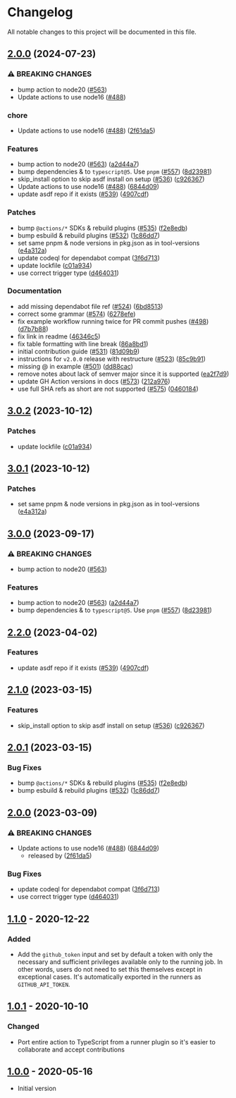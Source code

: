 # Changelog

All notable changes to this project will be documented in this file.

## [2.0.0](https://github.com/FATMAP/asdf-vm-actions/compare/v3.0.2...v2.0.0) (2024-07-23)


### ⚠ BREAKING CHANGES

* bump action to node20 ([#563](https://github.com/FATMAP/asdf-vm-actions/issues/563))
* Update actions to use node16 ([#488](https://github.com/FATMAP/asdf-vm-actions/issues/488))

### chore

* Update actions to use node16 ([#488](https://github.com/FATMAP/asdf-vm-actions/issues/488)) ([2f61da5](https://github.com/FATMAP/asdf-vm-actions/commit/2f61da5af7da0a1216219da51d0718c25e159a77))


### Features

* bump action to node20 ([#563](https://github.com/FATMAP/asdf-vm-actions/issues/563)) ([a2d44a7](https://github.com/FATMAP/asdf-vm-actions/commit/a2d44a72f9174b83e100b92d27851c62696fa87c))
* bump dependencies & to `typescript@5`. Use `pnpm` ([#557](https://github.com/FATMAP/asdf-vm-actions/issues/557)) ([8d23981](https://github.com/FATMAP/asdf-vm-actions/commit/8d2398103bfd46c1eea5a588e1e90132d7c0e76c))
* skip_install option to skip asdf install on setup ([#536](https://github.com/FATMAP/asdf-vm-actions/issues/536)) ([c926367](https://github.com/FATMAP/asdf-vm-actions/commit/c926367c74d7ac64e42946f54849dfd9165e2b6f))
* Update actions to use node16 ([#488](https://github.com/FATMAP/asdf-vm-actions/issues/488)) ([6844d09](https://github.com/FATMAP/asdf-vm-actions/commit/6844d09b13209e7d2ce3b63d2b089a2acef581ec))
* update asdf repo if it exists ([#539](https://github.com/FATMAP/asdf-vm-actions/issues/539)) ([4907cdf](https://github.com/FATMAP/asdf-vm-actions/commit/4907cdfe90a7aa2c98ef4bc8d5415ef8a38bf079))


### Patches

* bump `@actions/*` SDKs & rebuild plugins ([#535](https://github.com/FATMAP/asdf-vm-actions/issues/535)) ([f2e8edb](https://github.com/FATMAP/asdf-vm-actions/commit/f2e8edb0852a0cc7e0de8e7f30c2b660be13e4e9))
* bump esbuild & rebuild plugins ([#532](https://github.com/FATMAP/asdf-vm-actions/issues/532)) ([1c86dd7](https://github.com/FATMAP/asdf-vm-actions/commit/1c86dd77827c32947af570f209c90092ddfcc873))
* set same pnpm & node versions in pkg.json as in tool-versions ([e4a312a](https://github.com/FATMAP/asdf-vm-actions/commit/e4a312a59f7c4c5ed731f96d3fa89e9d8608e55c))
* update codeql for dependabot compat ([3f6d713](https://github.com/FATMAP/asdf-vm-actions/commit/3f6d71382fe4c7807936733d72aef7ee6e56e7a9))
* update lockfile ([c01a934](https://github.com/FATMAP/asdf-vm-actions/commit/c01a9347ea98eeb94ee8901cc578bb8afc76b70e))
* use correct trigger type ([d464031](https://github.com/FATMAP/asdf-vm-actions/commit/d4640312f060abdd98823bf6bd9a2758851133c2))


### Documentation

* add missing dependabot file ref ([#524](https://github.com/FATMAP/asdf-vm-actions/issues/524)) ([6bd8513](https://github.com/FATMAP/asdf-vm-actions/commit/6bd85132f0d17781f15d8e8e303ee5fc59c68e33))
* correct some grammar ([#574](https://github.com/FATMAP/asdf-vm-actions/issues/574)) ([6278efe](https://github.com/FATMAP/asdf-vm-actions/commit/6278efebb38ae025cc91dd008910f549e775a8c8))
* fix example workflow running twice for PR commit pushes ([#498](https://github.com/FATMAP/asdf-vm-actions/issues/498)) ([d7b7b88](https://github.com/FATMAP/asdf-vm-actions/commit/d7b7b885bfd288df461b434dfbe6044e9692bf74))
* fix link in readme ([46346c5](https://github.com/FATMAP/asdf-vm-actions/commit/46346c5cbb63fe96d09f95e926b66ff5cba5e372))
* fix table formatting with line break ([86a8bd1](https://github.com/FATMAP/asdf-vm-actions/commit/86a8bd1b12f0b8a05949b13442d93d93f65a1e3b))
* initial contribution guide ([#531](https://github.com/FATMAP/asdf-vm-actions/issues/531)) ([81d09b9](https://github.com/FATMAP/asdf-vm-actions/commit/81d09b95b8224b086e24b36ca1aef8e3f9272bd6))
* instructions for `v2.0.0` release with restructure ([#523](https://github.com/FATMAP/asdf-vm-actions/issues/523)) ([85c9b91](https://github.com/FATMAP/asdf-vm-actions/commit/85c9b91d46bd4e174a6e569924d853b36c3625fb))
* missing @ in example ([#501](https://github.com/FATMAP/asdf-vm-actions/issues/501)) ([dd88cac](https://github.com/FATMAP/asdf-vm-actions/commit/dd88cacda735aadf625b889cbed3cd5923437af7))
* remove notes about lack of semver major since it is supported ([ea2f7d9](https://github.com/FATMAP/asdf-vm-actions/commit/ea2f7d9f93b7f63467ff239ea5e76b144b520d59))
* update GH Action versions in docs ([#573](https://github.com/FATMAP/asdf-vm-actions/issues/573)) ([212a976](https://github.com/FATMAP/asdf-vm-actions/commit/212a976c0b59e3c97158f181fccd006f3c4388e7))
* use full SHA refs as short are not supported ([#575](https://github.com/FATMAP/asdf-vm-actions/issues/575)) ([0460184](https://github.com/FATMAP/asdf-vm-actions/commit/0460184eb9fc6ee669a293c1e5f3c4fb5f52d55c))

## [3.0.2](https://github.com/asdf-vm/actions/compare/v3.0.1...v3.0.2) (2023-10-12)


### Patches

* update lockfile ([c01a934](https://github.com/asdf-vm/actions/commit/c01a9347ea98eeb94ee8901cc578bb8afc76b70e))

## [3.0.1](https://github.com/asdf-vm/actions/compare/v3.0.0...v3.0.1) (2023-10-12)


### Patches

* set same pnpm & node versions in pkg.json as in tool-versions ([e4a312a](https://github.com/asdf-vm/actions/commit/e4a312a59f7c4c5ed731f96d3fa89e9d8608e55c))

## [3.0.0](https://github.com/asdf-vm/actions/compare/v2.2.0...v3.0.0) (2023-09-17)


### ⚠ BREAKING CHANGES

* bump action to node20 ([#563](https://github.com/asdf-vm/actions/issues/563))

### Features

* bump action to node20 ([#563](https://github.com/asdf-vm/actions/issues/563)) ([a2d44a7](https://github.com/asdf-vm/actions/commit/a2d44a72f9174b83e100b92d27851c62696fa87c))
* bump dependencies & to `typescript@5`. Use `pnpm` ([#557](https://github.com/asdf-vm/actions/issues/557)) ([8d23981](https://github.com/asdf-vm/actions/commit/8d2398103bfd46c1eea5a588e1e90132d7c0e76c))

## [2.2.0](https://github.com/asdf-vm/actions/compare/v2.1.0...v2.2.0) (2023-04-02)


### Features

* update asdf repo if it exists ([#539](https://github.com/asdf-vm/actions/issues/539)) ([4907cdf](https://github.com/asdf-vm/actions/commit/4907cdfe90a7aa2c98ef4bc8d5415ef8a38bf079))

## [2.1.0](https://github.com/asdf-vm/actions/compare/v2.0.1...v2.1.0) (2023-03-15)


### Features

* skip_install option to skip asdf install on setup ([#536](https://github.com/asdf-vm/actions/issues/536)) ([c926367](https://github.com/asdf-vm/actions/commit/c926367c74d7ac64e42946f54849dfd9165e2b6f))

## [2.0.1](https://github.com/asdf-vm/actions/compare/v2.0.0...v2.0.1) (2023-03-15)


### Bug Fixes

* bump `@actions/*` SDKs & rebuild plugins ([#535](https://github.com/asdf-vm/actions/issues/535)) ([f2e8edb](https://github.com/asdf-vm/actions/commit/f2e8edb0852a0cc7e0de8e7f30c2b660be13e4e9))
* bump esbuild & rebuild plugins ([#532](https://github.com/asdf-vm/actions/issues/532)) ([1c86dd7](https://github.com/asdf-vm/actions/commit/1c86dd77827c32947af570f209c90092ddfcc873))

## [2.0.0](https://github.com/asdf-vm/actions/compare/v1.1.0...v2.0.0) (2023-03-09)

### ⚠ BREAKING CHANGES

- Update actions to use node16
  ([#488](https://github.com/asdf-vm/actions/issues/488))
  ([6844d09](https://github.com/asdf-vm/actions/commit/6844d09b13209e7d2ce3b63d2b089a2acef581ec))
  - released by
    ([2f61da5](https://github.com/asdf-vm/actions/commit/2f61da5af7da0a1216219da51d0718c25e159a77))

### Bug Fixes

- update codeql for dependabot compat
  ([3f6d713](https://github.com/asdf-vm/actions/commit/3f6d71382fe4c7807936733d72aef7ee6e56e7a9))
- use correct trigger type
  ([d464031](https://github.com/asdf-vm/actions/commit/d4640312f060abdd98823bf6bd9a2758851133c2))

## [1.1.0] - 2020-12-22

### Added

- Add the `github_token` input and set by default a token with only the
  necessary and sufficient privileges available only to the running job. In
  other words, users do not need to set this themselves except in exceptional
  cases. It's automatically exported in the runners as `GITHUB_API_TOKEN`.

## [1.0.1] - 2020-10-10

### Changed

- Port entire action to TypeScript from a runner plugin so it's easier to
  collaborate and accept contributions

## [1.0.0] - 2020-05-16

- Initial version

[unreleased]: https://github.com//asdf-vm/actions/compare/v1.1.0...HEAD
[1.1.0]: https://github.com/asdf-vm/actions/compare/v1.0.0...v1.1.0
[1.0.1]: https://github.com/asdf-vm/actions/compare/v1.0.0...v1.0.1
[1.0.0]: https://github.com/asdf-vm/actions/releases/tag/v1.0.0
